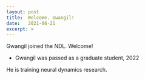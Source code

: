 ```yaml
---
layout: post
title:  Welcome. Gwangil!
date:   2021-06-21
excerpt: >
---
```



  Gwangil joined the NDL. Welcome!
  
  - Gwangil was passed as a graduate student, 2022
  
  He is training neural dynamics research.
